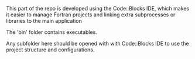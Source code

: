 This part of the repo is developed using the Code::Blocks IDE, which makes it easier to manage Fortran projects
and linking extra subprocesses or libraries to the main application

The 'bin' folder contains executables.

Any subfolder here should be opened with with Code::Blocks IDE to use the project structure and configurations.
